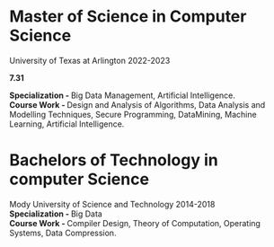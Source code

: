 <h1> Master of Science in Computer Science </h1>
University of Texas at Arlington 2022-2023<p><style="float:right"><b>7.31</b></style></p>
<b>Specialization - </b>Big Data Management, Artificial Intelligence.<br>
<b>Course Work - </b>Design and Analysis of Algorithms, Data Analysis and Modelling Techniques, Secure Programming, DataMining, Machine
Learning, Artificial Intelligence.




<h1> Bachelors of Technology in computer Science</h1>
Mody University of Science and Technology 2014-2018<br>
<b>Specialization - </b>Big Data<br>
<b>Course Work - </b>Compiler Design, Theory of Computation, Operating Systems, Data Compression.
